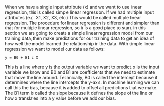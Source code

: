 When we have a single input attribute (x) and we want to use linear regression, this is called
simple linear regression. If we had multiple input attributes (e.g. X1, X2, X3, etc.) This would
be called multiple linear regression. The procedure for linear regression is different and simpler
than that for multiple linear regression, so it is a good place to start. In this section we are
going to create a simple linear regression model from our training data, then make predictions
for our training data to get an idea of how well the model learned the relationship in the data.
With simple linear regression we want to model our data as follows:

```
y = B0 + B1 x X
```

This is a line where y is the output variable we want to predict, x is the input variable
we know and B0 and B1 are coefficients that we need to estimate that move the line around.
Technically, B0 is called the intercept because it determines where the line intercepts the y-axis.
In machine learning we can call this the bias, because it is added to offset all predictions that
we make. The B1 term is called the slope because it defines the slope of the line or how x
translates into a y value before we add our bias.
